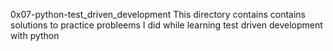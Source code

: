 0x07-python-test_driven_development
This directory contains contains solutions to practice probleems I did while learning test driven development with python
